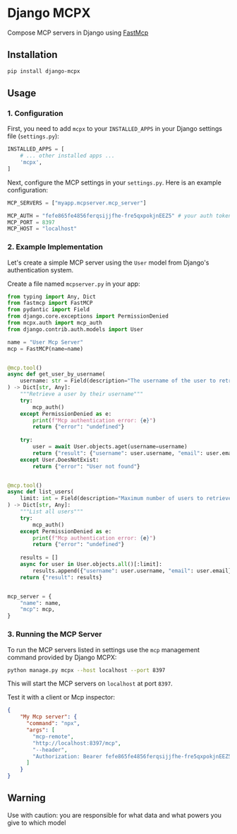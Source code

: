 # Django MCPX

Compose MCP servers in Django using [FastMcp](https://github.com/jlowin/fastmcp)

## Installation

```bash
pip install django-mcpx
```

## Usage

### 1. Configuration

First, you need to add `mcpx` to your `INSTALLED_APPS` in your Django settings file (`settings.py`):

```python settings.py (20-25)
INSTALLED_APPS = [
    # ... other installed apps ...
    'mcpx',
]
```

Next, configure the MCP settings in your `settings.py`. Here is an example configuration:

```python settings.py (148-156)
MCP_SERVERS = ["myapp.mcpserver.mcp_server"]

MCP_AUTH = "fefe865fe4856ferqsijjfhe-fre5qxpokjnEEZ5" # your auth token
MCP_PORT = 8397
MCP_HOST = "localhost"
```

### 2. Example Implementation

Let's create a simple MCP server using the `User` model from Django's authentication system.

Create a file named `mcpserver.py` in your app:

```py mcpserver.py (1-54)
from typing import Any, Dict
from fastmcp import FastMCP
from pydantic import Field
from django.core.exceptions import PermissionDenied
from mcpx.auth import mcp_auth
from django.contrib.auth.models import User

name = "User Mcp Server"
mcp = FastMCP(name=name)


@mcp.tool()
async def get_user_by_username(
    username: str = Field(description="The username of the user to retrieve")
) -> Dict[str, Any]:
    """Retrieve a user by their username"""
    try:
        mcp_auth()
    except PermissionDenied as e:
        print(f"Mcp authentication error: {e}")
        return {"error": "undefined"}
    
    try:
        user = await User.objects.aget(username=username)
        return {"result": {"username": user.username, "email": user.email}}
    except User.DoesNotExist:
        return {"error": "User not found"}


@mcp.tool()
async def list_users(
    limit: int = Field(description="Maximum number of users to retrieve", default=10),
) -> Dict[str, Any]:
    """List all users"""
    try:
        mcp_auth()
    except PermissionDenied as e:
        print(f"Mcp authentication error: {e}")
        return {"error": "undefined"}
    
    results = []
    async for user in User.objects.all()[:limit]:
        results.append({"username": user.username, "email": user.email})
    return {"result": results}


mcp_server = {
    "name": name,
    "mcp": mcp,
}
```

### 3. Running the MCP Server

To run the MCP servers listed in settings use the `mcp` management command provided by Django MCPX:

```bash
python manage.py mcpx --host localhost --port 8397
```

This will start the MCP servers on `localhost` at port `8397`.

Test it with a client or Mcp inspector:

```json
{
    "My Mcp server": {
      "command": "npx",
      "args": [
        "mcp-remote",
        "http://localhost:8397/mcp",
        "--header",
        "Authorization: Bearer fefe865fe4856ferqsijjfhe-fre5qxpokjnEEZ5"
      ]
    }
}
```

## Warning

Use with caution: you are responsible for what data and what powers you give to which model
